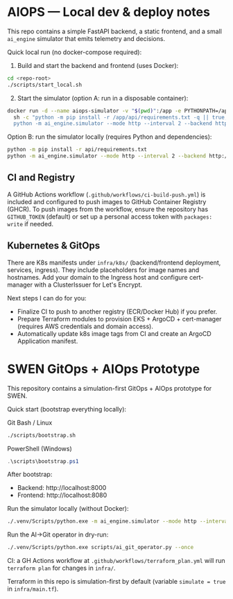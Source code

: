 # AIOPS — Local dev & deploy notes

This repo contains a simple FastAPI backend, a static frontend, and a small `ai_engine` simulator that emits telemetry and decisions.

Quick local run (no docker-compose required):

1. Build and start the backend and frontend (uses Docker):

```bash
cd <repo-root>
./scripts/start_local.sh
```

2. Start the simulator (option A: run in a disposable container):

```bash
docker run -d --name aiops-simulator -v "$(pwd)":/app -e PYTHONPATH=/app python:3.11-slim \
  sh -c "python -m pip install -r /app/api/requirements.txt -q || true; \
  python -m ai_engine.simulator --mode http --interval 2 --backend http://host.docker.internal:8001"
```

Option B: run the simulator locally (requires Python and dependencies):

```bash
python -m pip install -r api/requirements.txt
python -m ai_engine.simulator --mode http --interval 2 --backend http://127.0.0.1:8001
```

CI and Registry
---------------

A GitHub Actions workflow (`.github/workflows/ci-build-push.yml`) is included and configured to push images to GitHub Container Registry (GHCR). To push images from the workflow, ensure the repository has `GITHUB_TOKEN` (default) or set up a personal access token with `packages: write` if needed.

Kubernetes & GitOps
-------------------

There are K8s manifests under `infra/k8s/` (backend/frontend deployment, services, ingress). They include placeholders for image names and hostnames. Add your domain to the Ingress host and configure cert-manager with a ClusterIssuer for Let's Encrypt.

Next steps I can do for you:
- Finalize CI to push to another registry (ECR/Docker Hub) if you prefer.
- Prepare Terraform modules to provision EKS + ArgoCD + cert-manager (requires AWS credentials and domain access).
- Automatically update k8s image tags from CI and create an ArgoCD Application manifest.
# SWEN GitOps + AIOps Prototype

This repository contains a simulation-first GitOps + AIOps prototype for SWEN.

Quick start (bootstrap everything locally):

Git Bash / Linux

```bash
./scripts/bootstrap.sh
```

PowerShell (Windows)

```powershell
.\scripts\bootstrap.ps1
```

After bootstrap:
- Backend: http://localhost:8000
- Frontend: http://localhost:8080

Run the simulator locally (without Docker):

```bash
./.venv/Scripts/python.exe -m ai_engine.simulator --mode http --interval 5
```

Run the AI->Git operator in dry-run:

```bash
./.venv/Scripts/python.exe scripts/ai_git_operator.py --once
```

CI: a GH Actions workflow at `.github/workflows/terraform_plan.yml` will run `terraform plan` for changes in `infra/`.

Terraform in this repo is simulation-first by default (variable `simulate = true` in `infra/main.tf`).
